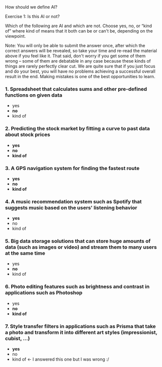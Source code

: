 How should we define AI? 

Exercise 1: Is this AI or not?

Which of the following are AI and which are not. 
Choose yes, no, or “kind of” where kind of means that it both can be or can't be, depending on the viewpoint.

Note: You will only be able to submit the answer once, after which the correct answers will be revealed, 
so take your time and re-read the material above if you feel like it. 
That said, don't worry if you get some of them wrong – some of them are debatable in any case because
these kinds of things are rarely perfectly clear cut. We are quite sure that if you just focus and do your best, 
you will have no problems achieving a successful overall result in the end. 
Making mistakes is one of the best opportunities to learn.

### 1. Spreadsheet that calculates sums and other pre-defined functions on given data 
- yes 
- **no** 
- kind of

### 2. Predicting the stock market by fitting a curve to past data about stock prices
- **yes** 
- **no** 
- **kind of**

### 3. A GPS navigation system for finding the fastest route
- **yes** 
- **no** 
- **kind of**

### 4. A music recommendation system such as Spotify that suggests music based on the users' listening behavior
- **yes** 
- no 
- kind of

### 5. Big data storage solutions that can store huge amounts of data (such as images or video) and stream them to many users at the same time
- yes 
- **no** 
- kind of

### 6. Photo editing features such as brightness and contrast in applications such as Photoshop
- yes 
- **no** 
- **kind of**

### 7. Style transfer filters in applications such as Prisma that take a photo and transform it into different art styles (impressionist, cubist, ...)
- **yes** 
- no 
- kind of <- I answered this one but I was wrong :/

